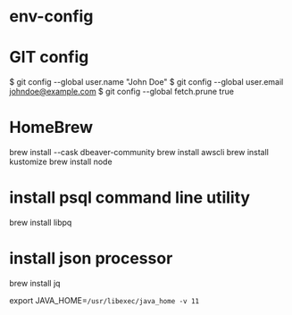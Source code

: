 # env-config
# GIT config
$ git config --global user.name "John Doe"
$ git config --global user.email johndoe@example.com
$ git config --global fetch.prune true

# HomeBrew 
brew install --cask dbeaver-community
brew install awscli
brew install kustomize
brew install node

# install psql command line utility
brew install libpq 
# install json processor
brew install jq


export JAVA_HOME=`/usr/libexec/java_home -v 11`
